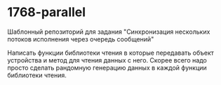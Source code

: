 # 1768-parallel

Шаблонный репозиторий для задания "Синхронизация нескольких потоков исполнения через очередь сообщений"

Написать функции библиотеки чтения в которые передавать объект устройства и метод для чтения данных с него.
Скорее всего надо просто сделать рандомную генерацию данных в каждой функции библиотеки чтения.